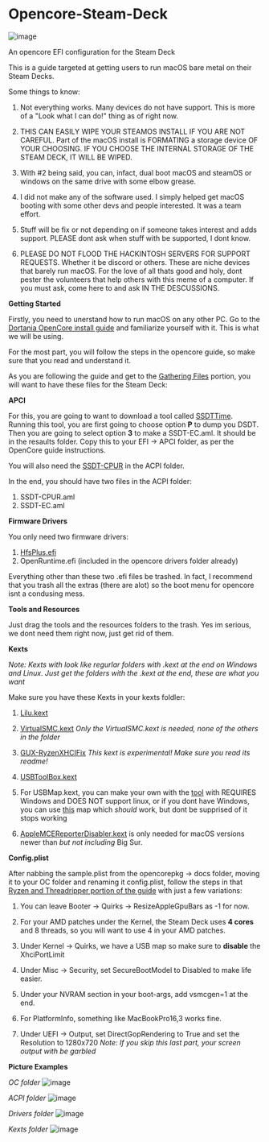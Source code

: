 # Opencore-Steam-Deck
![image](https://github.com/user-attachments/assets/7d3877d3-b9c4-4c05-a999-4d8caf38b596)


An opencore EFI configuration for the Steam Deck

This is a guide targeted at getting users to run macOS bare metal on their Steam Decks.

Some things to know:

1. Not everything works. Many devices do not have support. This is more of a "Look what I can do!" thing as of right now.

2. THIS CAN EASILY WIPE YOUR STEAMOS INSTALL IF YOU ARE NOT CAREFUL. Part of the macOS install is FORMATING a storage device OF YOUR CHOOSING. IF YOU CHOOSE THE INTERNAL STORAGE OF THE STEAM DECK, IT WILL BE WIPED.

3. With #2 being said, you can, infact, dual boot macOS and steamOS or windows on the same drive with some elbow grease.

4. I did not make any of the software used. I simply helped get macOS booting with some other devs and people interested. It was a team effort.

5. Stuff will be fix or not depending on if someone takes interest and adds support. PLEASE dont ask when stuff with be supported, I dont know.

6. PLEASE DO NOT FLOOD THE HACKINTOSH SERVERS FOR SUPPORT REQUESTS. Whether it be discord or others. These are niche devices that barely run macOS. For the love of all thats good and holy, dont pester the volunteers that help others with this meme of a computer. If you must ask, come here to and ask IN THE DESCUSSIONS.


**Getting Started**

Firstly, you need to unerstand how to run macOS on any other PC. Go to the [Dortania OpenCore install guide](https://dortania.github.io/OpenCore-Install-Guide/) and familiarize yourself with it. This is what we will be using.

For the most part, you will follow the steps in the opencore guide, so make sure that you read and understand it.

As you are following the guide and get to the [Gathering Files](https://dortania.github.io/OpenCore-Install-Guide/ktext.html) portion, you will want to have these files for the Steam Deck:


**APCI**

For this, you are going to want to download a tool called [SSDTTime](https://github.com/corpnewt/SSDTTime). Running this tool, you are first going to choose option **P** to dump you DSDT. Then you are going to select option **3** to make a SSDT-EC.aml. It should be in the resaults folder. Copy this to your EFI -> APCI folder, as per the OpenCore guide instructions.

You will also need the [SSDT-CPUR](https://github.com/dortania/Getting-Started-With-ACPI/blob/master/extra-files/compiled/SSDT-CPUR.aml) in the ACPI folder.

In the end, you should have two files in the ACPI  folder:

1. SSDT-CPUR.aml
2. SSDT-EC.aml
   

**Firmware Drivers**

You only need two firmware drivers:

1. [HfsPlus.efi](https://github.com/acidanthera/OcBinaryData/blob/master/Drivers/HfsPlus.efi)
2. OpenRuntime.efi (included in the opencore drivers folder already)

Everything other than these two .efi files be trashed. In fact, I recommend that you trash all the extras (there are alot) so the boot menu for opencore isnt a condusing mess.


**Tools and Resources**

Just drag the tools and the resources folders to the trash. Yes im serious, we dont need them right now, just get rid of them.


**Kexts**

*Note: Kexts with look like regurlar folders with .kext at the end on Windows and Linux. Just get the folders with the .kext at the end, these are what you want*

Make sure you have these Kexts in your kexts foldler:

1. [Lilu.kext](https://github.com/acidanthera/Lilu/releases)
2. [VirtualSMC.kext](https://github.com/acidanthera/VirtualSMC/releases) *Only the VirtualSMC.kext is needed, none of the others in the folder*
3. [GUX-RyzenXHCIFix](https://github.com/RattletraPM/GUX-RyzenXHCIFix/releases/tag/v1.3.0b1-ryzenxhcifix) *This kext is experimental! Make sure you read its readme!*
4. [USBToolBox.kext](https://github.com/USBToolBox/kext/releases)
5. For USBMap.kext, you can make your own with the [tool](https://github.com/USBToolBox/tool) with REQUIRES Windows and DOES NOT support linux, or if you dont have Windows, you can use [this](https://github.com/CodeRunner5235/Opencore-Steam-Deck/blob/main/UTBMap.zip) map which *should* work, but dont be supprised of it stops working

6. [AppleMCEReporterDisabler.kext](https://github.com/acidanthera/bugtracker/files/3703498/AppleMCEReporterDisabler.kext.zip) is only needed for macOS versions newer than *but not including* Big Sur.
   

**Config.plist**

After nabbing the sample.plist from the opencorepkg -> docs folder, moving it to your OC folder and renaming it config.plist, follow the steps in that [Ryzen and Threadripper portion of the guide](https://dortania.github.io/OpenCore-Install-Guide/AMD/zen.html) with just a few variations:

1. You can leave Booter -> Quirks -> ResizeAppleGpuBars as -1 for now.

2. For your AMD patches under the Kernel, the Steam Deck uses **4 cores** and 8 threads, so you will want to use 4 in your AMD patches.

3. Under Kernel -> Quirks, we have a USB map so make sure to **disable** the XhciPortLimit

4. Under Misc -> Security, set SecureBootModel to Disabled to make life easier.

5. Under your NVRAM section in your boot-args, add vsmcgen=1 at the end.

6. For PlatformInfo, something like MacBookPro16,3 works fine.

7. Under UEFI -> Output, set DirectGopRendering to True and set the Resolution to 1280x720
   *Note: If you skip this last part, your screen output with be garbled*



**Picture Examples**

*OC folder*
![image](https://github.com/user-attachments/assets/4f42c205-2a4a-4b3b-b24f-3e16e08a5e07)


*ACPI folder*
![image](https://github.com/user-attachments/assets/bf2fbe09-fbb3-43ce-b97d-cdc7109b469a)


*Drivers folder*
![image](https://github.com/user-attachments/assets/52ffe87a-b5cb-4a3c-8ca1-ba5b1d309aa1)


*Kexts folder*
![image](https://github.com/user-attachments/assets/b0fc4d40-4adf-4b85-aff5-96067341c09a)





